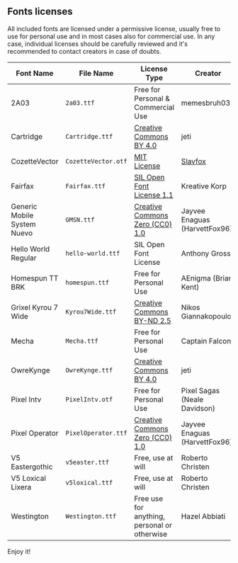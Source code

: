 ## Fonts licenses

All included fonts are licensed under a permissive license, usually free to use for personal use and in most cases also for commercial use. In any case, individual licenses should be carefully reviewed and it's recommended to contact creators in case of doubts.

| Font Name             | File Name            | License Type                             | Creator                        | More details                        |
|-----------------------|----------------------|------------------------------------------|--------------------------------|-------------------------------------|
| 2A03                  | `2a03.ttf`           | Free for Personal & Commercial Use       | memesbruh03                    | https://www.dafont.com/2a03.font |
| Cartridge             | `Cartridge.ttf`      | [Creative Commons BY 4.0](https://creativecommons.org/licenses/by/4.0/) | jeti | https://www.dafont.com/cartridge.font |
| CozetteVector         | `CozetteVector.otf`  | [MIT License](https://github.com/slavfox/Cozette/blob/main/LICENSE) | [Slavfox](https://github.com/slavfox) | https://github.com/slavfox/Cozette |
| Fairfax               | `Fairfax.ttf`        | [SIL Open Font License 1.1](https://github.com/kreativekorp/open-relay/blob/master/Fairfax/OFL.txt) | Kreative Korp | https://github.com/kreativekorp/open-relay |
| Generic Mobile System Nuevo | `GMSN.ttf`     | [Creative Commons Zero (CC0) 1.0](https://creativecommons.org/licenses/zero/1.0/) | Jayvee Enaguas (HarvettFox96) | https://www.dafont.com/generic-mobile-system.font |
| Hello World Regular   | `hello-world.ttf`    | SIL Open Font License                    | Anthony Gross                  | https://www.dafont.com/hello-world.font |
| Homespun TT BRK       | `homespun.ttf`       | Free for Personal Use                    | AEnigma (Brian Kent)           | https://www.dafont.com/homespun-brk.font  |
| Grixel Kyrou 7 Wide   | `Kyrou7Wide.ttf`     | [Creative Commons BY-ND 2.5](http://creativecommons.org/licenses/by-nd/2.5/) | Nikos Giannakopoulos | https://www.dafont.com/grixel-kyrou-7-wide.font
| Mecha                 | `Mecha.ttf`          | Free for Personal Use                    | Captain Falcon                 | https://www.dafont.com/mecha-cf.font |
| OwreKynge             | `OwreKynge.ttf`      | [Creative Commons BY 4.0](https://creativecommons.org/licenses/by/4.0/)   | jeti | https://www.dafont.com/owrekynge.font  |
| Pixel Intv            | `PixelIntv.otf`      | Free for Personal Use                    | Pixel Sagas (Neale Davidson)   | https://www.dafont.com/pixel-intv.font |
| Pixel Operator        | `PixelOperator.ttf`  | [Creative Commons Zero (CC0) 1.0](https://creativecommons.org/licenses/zero/1.0/) | Jayvee Enaguas  (HarvettFox96) | https://www.dafont.com/pixel-operator.font |
| V5 Eastergothic       | `v5easter.ttf`       | Free, use at will                        | Roberto Christen               | https://www.dafont.com/v5eastergothic.font |
| V5 Loxical Lixera     | `v5loxical.ttf`      | Free, use at will                        | Roberto Christen               | https://www.dafont.com/v5loxica-lixera.font |
| Westington            | `Westington.ttf`     | Free use for anything, personal or otherwise | Hazel Abbiati              | https://www.dafont.com/westington.font |

Enjoy it!